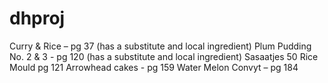 # dhproj

Curry & Rice – pg 37 (has a substitute and local ingredient)
Plum Pudding No. 2 & 3 - pg 120 (has a substitute and local ingredient)
Sasaatjes 50 
Rice Mould pg 121
Arrowhead cakes - pg 159
Water Melon Convyt – pg 184 
